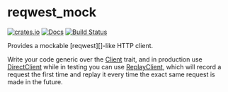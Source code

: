 # reqwest_mock
[![crates.io](http://meritbadge.herokuapp.com/reqwest_mock)](https://crates.io/crates/reqwest_mock)
[![Docs](https://docs.rs/reqwest_mock/badge.svg)](https://docs.rs/reqwest_mock/)
[![Build Status](https://travis-ci.org/leoschwarz/reqwest_mock.svg?branch=master)](https://travis-ci.org/leoschwarz/reqwest_mock)

Provides a mockable [reqwest][]-like HTTP client.

Write your code generic over the [Client](https://docs.rs/reqwest_mock/latest/reqwest_mock/client/trait.Client.html) trait,
and in production use [DirectClient](https://docs.rs/reqwest_mock/latest/reqwest_mock/client/struct.DirectClient.html) while in testing
you can use [ReplayClient](https://docs.rs/reqwest_mock/latest/reqwest_mock/client/struct.ReplayClient.html), which will record a request
the first time and replay it every time the exact same request is made in the
future.

